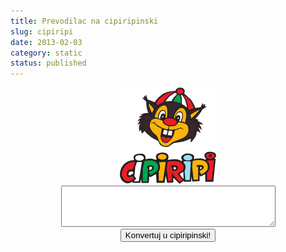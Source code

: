 ```yaml
---
title: Prevodilac na cipiripinski
slug: cipiripi
date: 2013-02-03
category: static
status: published
---
```

<center>
    <img src='images/cipiripi.png' />
    <br />
    <div id='result'></div>
    <textarea type='text' id='tekst_polje' size='150'  cols='40' rows='4'></textarea>
    <br />
    <button id="convert">Konvertuj u cipiripinski!</button>
</center>

<script>
    convert.onclick = () => {
        let tekst = tekst_polje.value;
        let vowels = ['a', 'e', 'i', 'o', 'u'];
        let change = letter => { tekst = tekst.replaceAll(letter, 'i').replaceAll(letter.toUpperCase(), 'I'); }
        vowels.map(change);
        result.innerHTML = "<b>Prevedeni tekst:</b> <p>"+ tekst +"</p> <br/> <b>Originalni tekst:</b><p>"+ tekst_polje.value +"</p>";
    }
</script>

